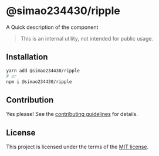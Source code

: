 # @simao234430/ripple

A Quick description of the component

> This is an internal utility, not intended for public usage.

## Installation

```sh
yarn add @simao234430/ripple
# or
npm i @simao234430/ripple
```

## Contribution

Yes please! See the
[contributing guidelines](https://github.com/xiaosimao123/yooui/blob/master/CONTRIBUTING.md)
for details.

## License

This project is licensed under the terms of the
[MIT license](https://github.com/xiaosimao123/yooui/blob/master/LICENSE).
